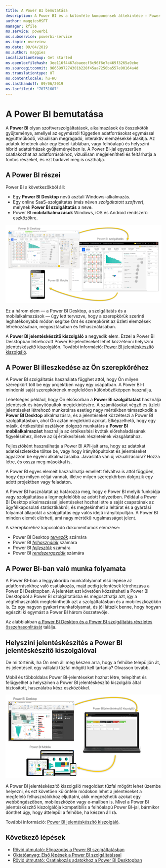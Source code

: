 ```yaml
---
title: A Power BI bemutatása
description: A Power BI és a különféle komponensek áttekintése – Power BI Desktop, Power BI szolgáltatás, Power BI Mobile, Jelentéskészítő kiszolgáló és Power BI Embedded.
author: maggiesMSFT
manager: kfile
ms.service: powerbi
ms.subservice: powerbi-service
ms.topic: overview
ms.date: 09/04/2019
ms.author: maggies
LocalizationGroup: Get started
ms.openlocfilehash: 3ee116f4467abaeecf8c96f6e7e469f3265a9ebe
ms.sourcegitcommit: 9665997274301b228f45aa7250ba557e90164a4d
ms.translationtype: HT
ms.contentlocale: hu-HU
ms.lasthandoff: 09/06/2019
ms.locfileid: "70751607"
---
```

# <a name="what-is-power-bi"></a>A Power BI bemutatása
A **Power BI** olyan szoftverszolgáltatások, alkalmazások és összekötők gyűjteménye, amellyel az egymástól független adatforrásokat egymással együttműködő, vizuálisan megragadó, interaktív elemzésekké alakítja. Az adatok lehetnek akár egy Excel-táblában, vagy felhőalapú és helyszíni hibrid adattárházak gyűjteményében is. A Power BI-jal egyszerűen csatlakozhat az adatforrásokhoz, vizuálisan megjelenítheti és feltárhatja a fontos részeket, és ezt bárkivel meg is oszthatja.

## <a name="the-parts-of-power-bi"></a>A Power BI részei
Power BI a következőkből áll: 
- Egy **Power BI Desktop** nevű asztali Windows-alkalmazás.
- Egy online SaaS-szolgáltatás (más néven *szolgáltatott szoftver*), melynek **Power BI szolgáltatás** a neve. 
- Power BI **mobilalkalmazások** Windows, iOS és Android rendszerű eszközökre.

![Power BI Desktop, szolgáltatás, mobil](media/power-bi-overview/power-bi-overview-blocks.png)

Ez a három elem &mdash; a Power BI Desktop, a szolgáltatás és a mobilalkalmazások &mdash; úgy lett tervezve, hogy a szerepkörük szerinti leghatékonyabb módon segítse Önt és szerepkörét az üzleti elemzések létrehozásában, megosztásában és felhasználásában.

A **Power BI jelentéskészítő kiszolgáló** a negyedik elem. Ezzel a Power BI Desktopban létrehozott Power BI-jelentéseket lehet közzétenni helyszíni jelentéskészítő kiszolgálón. További információ: [Power BI jelentéskészítő kiszolgáló](#on-premises-reporting-with-power-bi-report-server).

## <a name="how-power-bi-matches-your-role"></a>A Power BI illeszkedése az Ön szerepköréhez
A Power BI szolgáltatás használata függhet attól, hogy Ön milyen szerepkört tölt be egy projektben vagy egy csapatban. A Power BI-t mindenki saját szerepkörének megfelelően különbözőképpen használja.

Lehetséges például, hogy Ön elsősorban a **Power BI szolgáltatást** használja jelentések és irányítópultok megtekintésére. A számításokat végző és üzleti jelentéseket létrehozó munkatársa esetleg nagy mértékben támaszkodik a **Power BI Desktop** alkalmazásra, és a jelentéseket közzéteszi a Power BI szolgáltatásban, ahol Ön aztán megtekinti azokat. Elképzelhető, hogy egy másik, értékesítési osztályon dolgozó munkatárs a **Power BI mobilalkalmazást** használja az értékesítési kvóták előrehaladásának figyeléséhez, illetve az új értékesítések részleteinek vizsgálatához.

Fejlesztőként használhatja a Power BI API-jait arra, hogy az adatokat adatkészletekbe töltse be, vagy hogy irányítópultokat és jelentéseket ágyazzon be egyéni alkalmazásaiba. Javaslata van új vizualizációra? Hozza létre, és ossza meg másokkal is.  

A Power BI egyes elemeit használhatja emellett felváltva is attól függően, hogy épp milyen céljai vannak, illetve milyen szerepkörben dolgozik egy adott projektben vagy feladaton.

A Power BI használatát az határozza meg, hogy e Power BI melyik funkciója vagy szolgáltatása a legmegfelelőbb az adott helyzetben. Például a Power BI Desktop alkalmazással jelentéseket hozhat létre a saját csapatának az ügyfélkapcsolati statisztikákról, és megtekintheti a leltárat és a gyártási folyamat állapotát a szolgáltatás egy valós idejű irányítópultján. A Power BI minden elemét elérheti, ami nagy mértékű rugalmasságot jelent.

A szerepköréhez kapcsolódó dokumentumok elemzése:
- Power BI Desktop [*tervezők*](desktop-what-is-desktop.md) számára
- Power BI [*felhasználók*](consumer/end-user-consumer.md) számára
- Power BI [*fejlesztők*](developer/what-can-you-do.md) számára
- Power BI [*rendszergazdák*](service-admin-administering-power-bi-in-your-organization.md) számára

## <a name="the-flow-of-work-in-power-bi"></a>A Power BI-ban való munka folyamata
A Power BI-ban a leggyakoribb munkafolyamat első lépése az adatforrásokhoz való csatlakozás, majd pedig jelentések létrehozása a Power BI Desktopban. A jelentést ezt követően közzéteheti a Power BI Desktopból a Power BI szolgáltatásba és megoszthatja azt, így a végfelhasználók megtekinthetik azt a szolgáltatásban és a mobileszközökön is.
Ez egy nagyon gyakori munkafolyamat, és jól látszik benne, hogy hogyan egészíti ki egymást a Power BI három összetevője.

Az alábbiakban [a Power BI Desktop és a Power BI szolgáltatás részletes összehasonlítását](service-service-vs-desktop.md) találja.

## <a name="on-premises-reporting-with-power-bi-report-server"></a>Helyszíni jelentéskészítés a Power BI jelentéskészítő kiszolgálóval

De mi történik, ha Ön nem áll még készen arra, hogy a felhőbe települjön át, és jelentéseit egy vállalati tűzfal mögött kell tartania?  Olvasson tovább.

Mobil és többoldalas Power BI-jelentéseket hozhat létre, telepíthet és felügyelhet a helyszínen a Power BI jelentéskészítő kiszolgáló által biztosított, használatra kész eszközökkel.

![a helyszíni diagramja](media/power-bi-overview/power-bi-report-server2.png)

A Power BI jelentéskészítő kiszolgáló megoldást tűzfal mögött lehet üzembe helyezni, és ezt követően különféle módokon lehet a jelentéseket a megfelelő felhasználókhoz eljuttatni, akik megnézhetik azokat egy webböngészőben, mobileszközön vagy e-mailben is. Mivel a Power BI jelentéskészítő kiszolgálója kompatibilis a felhőalapú Power BI-jal, bármikor dönthet úgy, hogy áttelepül a felhőbe, ha készen áll rá. 

További információ: [Power BI jelentéskészítő kiszolgáló](report-server/get-started.md).

## <a name="next-steps"></a>Következő lépések
- [Rövid útmutató: Eligazodás a Power BI szolgáltatásban](service-the-new-power-bi-experience.md)   
- [Oktatóanyag: Első lépések a Power BI szolgáltatással](service-get-started.md)
- [Rövid útmutató: Csatlakozás adatokhoz a Power BI Desktopban](desktop-quickstart-connect-to-data.md)
